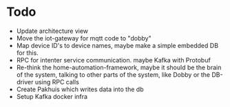 # Todo

- Update architecture view
- Move the iot-gateway for mqtt code to "dobby"
- Map device ID's to device names, maybe make a simple embedded DB for this.
- RPC for intenter service communication. maybe Kafka with Protobuf
- Re-think the home-automation-framework, maybe it should be the brain of the system, talking to other parts of the system, like Dobby or the DB-driver using RPC calls
- Create Pakhuis which writes data into the db
- Setup Kafka docker infra
